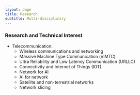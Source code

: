 ```yaml
---
layout: page
title: Research
subtitle: Multi-disciplinary
---
```

### Research and Technical Interest
- Telecommunication:
  - Wireless communications and networking
  - Massive Machine Type Communication (mMTC)
  - Ultra Reliability and Low Latency Communication (URLLC)
  - Connectivity and Internet of Things (IOT)
  - Network for AI
  - AI for network
  - Satellite and non-terrestrial networks
  - Network slicing
  
